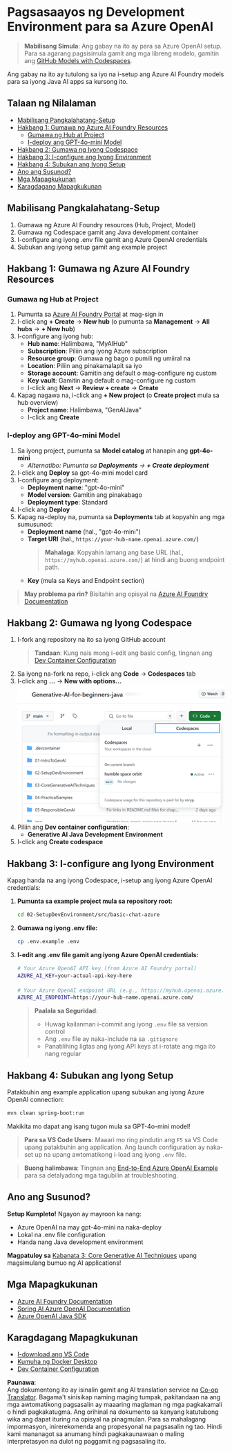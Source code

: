 <!--
CO_OP_TRANSLATOR_METADATA:
{
  "original_hash": "e00bbea0f95c611aa3bec676d23e8b43",
  "translation_date": "2025-07-21T19:37:38+00:00",
  "source_file": "02-SetupDevEnvironment/getting-started-azure-openai.md",
  "language_code": "tl"
}
-->
# Pagsasaayos ng Development Environment para sa Azure OpenAI

> **Mabilisang Simula**: Ang gabay na ito ay para sa Azure OpenAI setup. Para sa agarang pagsisimula gamit ang mga libreng modelo, gamitin ang [GitHub Models with Codespaces](./README.md#quick-start-cloud).

Ang gabay na ito ay tutulong sa iyo na i-setup ang Azure AI Foundry models para sa iyong Java AI apps sa kursong ito.

## Talaan ng Nilalaman

- [Mabilisang Pangkalahatang-Setup](../../../02-SetupDevEnvironment)
- [Hakbang 1: Gumawa ng Azure AI Foundry Resources](../../../02-SetupDevEnvironment)
  - [Gumawa ng Hub at Project](../../../02-SetupDevEnvironment)
  - [I-deploy ang GPT-4o-mini Model](../../../02-SetupDevEnvironment)
- [Hakbang 2: Gumawa ng Iyong Codespace](../../../02-SetupDevEnvironment)
- [Hakbang 3: I-configure ang Iyong Environment](../../../02-SetupDevEnvironment)
- [Hakbang 4: Subukan ang Iyong Setup](../../../02-SetupDevEnvironment)
- [Ano ang Susunod?](../../../02-SetupDevEnvironment)
- [Mga Mapagkukunan](../../../02-SetupDevEnvironment)
- [Karagdagang Mapagkukunan](../../../02-SetupDevEnvironment)

## Mabilisang Pangkalahatang-Setup

1. Gumawa ng Azure AI Foundry resources (Hub, Project, Model)
2. Gumawa ng Codespace gamit ang Java development container
3. I-configure ang iyong .env file gamit ang Azure OpenAI credentials
4. Subukan ang iyong setup gamit ang example project

## Hakbang 1: Gumawa ng Azure AI Foundry Resources

### Gumawa ng Hub at Project

1. Pumunta sa [Azure AI Foundry Portal](https://ai.azure.com/) at mag-sign in
2. I-click ang **+ Create** → **New hub** (o pumunta sa **Management** → **All hubs** → **+ New hub**)
3. I-configure ang iyong hub:
   - **Hub name**: Halimbawa, "MyAIHub"
   - **Subscription**: Piliin ang iyong Azure subscription
   - **Resource group**: Gumawa ng bago o pumili ng umiiral na
   - **Location**: Piliin ang pinakamalapit sa iyo
   - **Storage account**: Gamitin ang default o mag-configure ng custom
   - **Key vault**: Gamitin ang default o mag-configure ng custom
   - I-click ang **Next** → **Review + create** → **Create**
4. Kapag nagawa na, i-click ang **+ New project** (o **Create project** mula sa hub overview)
   - **Project name**: Halimbawa, "GenAIJava"
   - I-click ang **Create**

### I-deploy ang GPT-4o-mini Model

1. Sa iyong project, pumunta sa **Model catalog** at hanapin ang **gpt-4o-mini**
   - *Alternatibo: Pumunta sa **Deployments** → **+ Create deployment***
2. I-click ang **Deploy** sa gpt-4o-mini model card
3. I-configure ang deployment:
   - **Deployment name**: "gpt-4o-mini"
   - **Model version**: Gamitin ang pinakabago
   - **Deployment type**: Standard
4. I-click ang **Deploy**
5. Kapag na-deploy na, pumunta sa **Deployments** tab at kopyahin ang mga sumusunod:
   - **Deployment name** (hal., "gpt-4o-mini")
   - **Target URI** (hal., `https://your-hub-name.openai.azure.com/`) 
      > **Mahalaga**: Kopyahin lamang ang base URL (hal., `https://myhub.openai.azure.com/`) at hindi ang buong endpoint path.
   - **Key** (mula sa Keys and Endpoint section)

> **May problema pa rin?** Bisitahin ang opisyal na [Azure AI Foundry Documentation](https://learn.microsoft.com/azure/ai-foundry/how-to/create-projects?tabs=ai-foundry&pivots=hub-project)

## Hakbang 2: Gumawa ng Iyong Codespace

1. I-fork ang repository na ito sa iyong GitHub account
   > **Tandaan**: Kung nais mong i-edit ang basic config, tingnan ang [Dev Container Configuration](../../../.devcontainer/devcontainer.json)
2. Sa iyong na-fork na repo, i-click ang **Code** → **Codespaces** tab
3. I-click ang **...** → **New with options...**
![paglikha ng codespace gamit ang mga opsyon](../../../translated_images/codespaces.9945ded8ceb431a58e8bee7f212e8c62b55733b7e302fd58194fadc95472fa3c.tl.png)
4. Piliin ang **Dev container configuration**: 
   - **Generative AI Java Development Environment**
5. I-click ang **Create codespace**

## Hakbang 3: I-configure ang Iyong Environment

Kapag handa na ang iyong Codespace, i-setup ang iyong Azure OpenAI credentials:

1. **Pumunta sa example project mula sa repository root:**
   ```bash
   cd 02-SetupDevEnvironment/src/basic-chat-azure
   ```

2. **Gumawa ng iyong .env file:**
   ```bash
   cp .env.example .env
   ```

3. **I-edit ang .env file gamit ang iyong Azure OpenAI credentials:**
   ```bash
   # Your Azure OpenAI API key (from Azure AI Foundry portal)
   AZURE_AI_KEY=your-actual-api-key-here
   
   # Your Azure OpenAI endpoint URL (e.g., https://myhub.openai.azure.com/)
   AZURE_AI_ENDPOINT=https://your-hub-name.openai.azure.com/
   ```

   > **Paalala sa Seguridad**: 
   > - Huwag kailanman i-commit ang iyong `.env` file sa version control
   > - Ang `.env` file ay naka-include na sa `.gitignore`
   > - Panatilihing ligtas ang iyong API keys at i-rotate ang mga ito nang regular

## Hakbang 4: Subukan ang Iyong Setup

Patakbuhin ang example application upang subukan ang iyong Azure OpenAI connection:

```bash
mvn clean spring-boot:run
```

Makikita mo dapat ang isang tugon mula sa GPT-4o-mini model!

> **Para sa VS Code Users**: Maaari mo ring pindutin ang `F5` sa VS Code upang patakbuhin ang application. Ang launch configuration ay naka-set up na upang awtomatikong i-load ang iyong `.env` file.

> **Buong halimbawa**: Tingnan ang [End-to-End Azure OpenAI Example](./src/basic-chat-azure/README.md) para sa detalyadong mga tagubilin at troubleshooting.

## Ano ang Susunod?

**Setup Kumpleto!** Ngayon ay mayroon ka nang:
- Azure OpenAI na may gpt-4o-mini na naka-deploy
- Lokal na .env file configuration
- Handa nang Java development environment

**Magpatuloy sa** [Kabanata 3: Core Generative AI Techniques](../03-CoreGenerativeAITechniques/README.md) upang magsimulang bumuo ng AI applications!

## Mga Mapagkukunan

- [Azure AI Foundry Documentation](https://learn.microsoft.com/azure/ai-services/)
- [Spring AI Azure OpenAI Documentation](https://docs.spring.io/spring-ai/reference/api/clients/azure-openai-chat.html)
- [Azure OpenAI Java SDK](https://learn.microsoft.com/java/api/overview/azure/ai-openai-readme)

## Karagdagang Mapagkukunan

- [I-download ang VS Code](https://code.visualstudio.com/Download)
- [Kumuha ng Docker Desktop](https://www.docker.com/products/docker-desktop)
- [Dev Container Configuration](../../../.devcontainer/devcontainer.json)

**Paunawa**:  
Ang dokumentong ito ay isinalin gamit ang AI translation service na [Co-op Translator](https://github.com/Azure/co-op-translator). Bagama't sinisikap naming maging tumpak, pakitandaan na ang mga awtomatikong pagsasalin ay maaaring maglaman ng mga pagkakamali o hindi pagkakatugma. Ang orihinal na dokumento sa kanyang katutubong wika ang dapat ituring na opisyal na pinagmulan. Para sa mahalagang impormasyon, inirerekomenda ang propesyonal na pagsasalin ng tao. Hindi kami mananagot sa anumang hindi pagkakaunawaan o maling interpretasyon na dulot ng paggamit ng pagsasaling ito.
